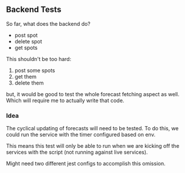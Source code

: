 ## Backend Tests
So far, what does the backend do?

* post spot
* delete spot
* get spots

This shouldn't be too hard:
1. post some spots
2. get them
3. delete them

but, it would be good to test the whole forecast fetching aspect as well. Which will
require me to actually write that code.

### Idea
The cyclical updating of forecasts will need to be tested. To do this,
we could run the service with the timer configured based on env.

This means this test will only be able to run when we are kicking
off the services with the script (not running against live services).

Might need two different jest configs to accomplish this omission.
